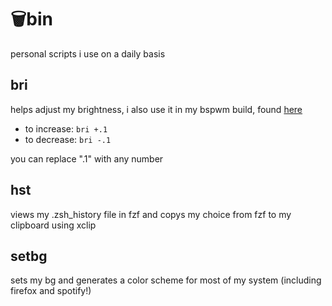 # 🗑bin
personal scripts i use on a daily basis

## bri
helps adjust my brightness, i also use it in my bspwm build, found [here](https://github.com/crue-ton/dotfiles)
- to increase: `bri +.1`
- to decrease: `bri -.1`

you can replace ".1" with any number

## hst
views my .zsh_history file in fzf and copys my choice from fzf to my clipboard using xclip

## setbg
sets my bg and generates a color scheme for most of my system (including firefox and spotify!)
